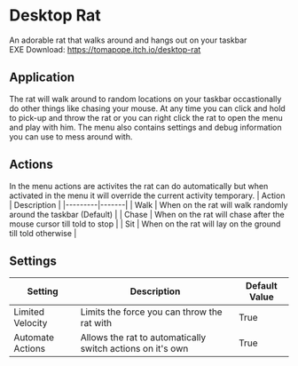 # Desktop Rat

An adorable rat that walks around and hangs out on your taskbar     
EXE Download: https://tomapope.itch.io/desktop-rat

## Application
The rat will walk around to random locations on your taskbar occastionally do other things like chasing your mouse. At any time you can click and hold to pick-up and throw the rat or you can right click the rat to open the menu and play with him. The menu also contains settings and debug information you can use to mess around with.

## Actions
In the menu actions are activites the rat can do automatically but when activated in the menu it will override the current activity temporary.
| Action | Description |
|---------|-------|
| Walk | When on the rat will walk randomly around the taskbar (Default) |
| Chase | When on the rat will chase after the mouse cursor till told to stop |
| Sit | When on the rat will lay on the ground till told otherwise |

## Settings
| Setting | Description | Default Value |
|---------|-------|---------------|
|Limited Velocity| Limits the force you can throw the rat with | True |
|Automate Actions| Allows the rat to automatically switch actions on it's own | True |